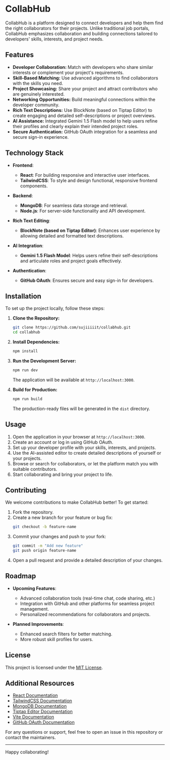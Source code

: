 # CollabHub

CollabHub is a platform designed to connect developers and help them find the right collaborators for their projects. Unlike traditional job portals, CollabHub emphasizes collaboration and building connections tailored to developers' skills, interests, and project needs.

## Features

- **Developer Collaboration:** Match with developers who share similar interests or complement your project's requirements.
- **Skill-Based Matching:** Use advanced algorithms to find collaborators with the skills you need.
- **Project Showcasing:** Share your project and attract contributors who are genuinely interested.
- **Networking Opportunities:** Build meaningful connections within the developer community.
- **Rich Text Descriptions:** Use BlockNote (based on Tiptap Editor) to create engaging and detailed self-descriptions or project overviews.
- **AI Assistance:** Integrated Gemini 1.5 Flash model to help users refine their profiles and clearly explain their intended project roles.
- **Secure Authentication:** GitHub OAuth integration for a seamless and secure sign-in experience.

## Technology Stack

- **Frontend**:
  - **React**: For building responsive and interactive user interfaces.
  - **TailwindCSS**: To style and design functional, responsive frontend components.

- **Backend**:
  - **MongoDB**: For seamless data storage and retrieval.
  - **Node.js**: For server-side functionality and API development.

- **Rich Text Editing**:
  - **BlockNote (based on Tiptap Editor)**: Enhances user experience by allowing detailed and formatted text descriptions.

- **AI Integration**:
  - **Gemini 1.5 Flash Model**: Helps users refine their self-descriptions and articulate roles and project goals effectively.

- **Authentication**:
  - **GitHub OAuth**: Ensures secure and easy sign-in for developers.

## Installation

To set up the project locally, follow these steps:

1. **Clone the Repository:**
   ```bash
   git clone https://github.com/sujiiiiit/collabhub.git
   cd collabhub
   ```

2. **Install Dependencies:**
   ```bash
   npm install
   ```

3. **Run the Development Server:**
   ```bash
   npm run dev
   ```

   The application will be available at `http://localhost:3000`.

4. **Build for Production:**
   ```bash
   npm run build
   ```

   The production-ready files will be generated in the `dist` directory.

## Usage

1. Open the application in your browser at `http://localhost:3000`.
2. Create an account or log in using GitHub OAuth.
3. Set up your developer profile with your skills, interests, and projects.
4. Use the AI-assisted editor to create detailed descriptions of yourself or your projects.
5. Browse or search for collaborators, or let the platform match you with suitable contributors.
6. Start collaborating and bring your project to life.

## Contributing

We welcome contributions to make CollabHub better! To get started:

1. Fork the repository.
2. Create a new branch for your feature or bug fix:
   ```bash
   git checkout -b feature-name
   ```
3. Commit your changes and push to your fork:
   ```bash
   git commit -m "Add new feature"
   git push origin feature-name
   ```
4. Open a pull request and provide a detailed description of your changes.

## Roadmap

- **Upcoming Features**:
  - Advanced collaboration tools (real-time chat, code sharing, etc.)
  - Integration with GitHub and other platforms for seamless project management.
  - Personalized recommendations for collaborators and projects.

- **Planned Improvements**:
  - Enhanced search filters for better matching.
  - More robust skill profiles for users.

## License

This project is licensed under the [MIT License](LICENSE).

## Additional Resources

- [React Documentation](https://reactjs.org/docs/getting-started.html)
- [TailwindCSS Documentation](https://tailwindcss.com/docs)
- [MongoDB Documentation](https://www.mongodb.com/docs/)
- [Tiptap Editor Documentation](https://tiptap.dev/)
- [Vite Documentation](https://vitejs.dev/guide/)
- [GitHub OAuth Documentation](https://docs.github.com/en/developers/apps/building-oauth-apps)

For any questions or support, feel free to open an issue in this repository or contact the maintainers.

---

Happy collaborating!